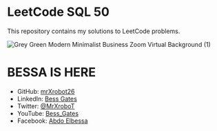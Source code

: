 # LeetCode SQL 50

This repository contains my solutions to LeetCode problems.

![Grey Green Modern Minimalist Business Zoom Virtual Background (1)](https://github.com/user-attachments/assets/da95438f-9637-4d90-afc5-d0ecc808fb8a)



# BESSA IS HERE
- GitHub: [mrXrobot26](https://github.com/mrXrobot26)
- LinkedIn: [Bess Gates](https://www.linkedin.com/in/bess-gates/)
- Twitter: [@MrXroboT](https://x.com/MrXroboT)
- YouTube: [Bess_Gates](https://www.youtube.com/@Bess_Gates)
- Facebook: [Abdo Elbessa](https://www.facebook.com/abdo.elbessa10/)
